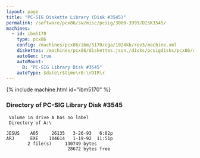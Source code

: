 ```yaml
---
layout: page
title: "PC-SIG Diskette Library (Disk #3545)"
permalink: /software/pcx86/sw/misc/pcsig/3000-3999/DISK3545/
machines:
  - id: ibm5170
    type: pcx86
    config: /machines/pcx86/ibm/5170/cga/1024kb/rev3/machine.xml
    diskettes: /machines/pcx86/diskettes.json,/disks/pcsigdisks/pcx86/diskettes.json
    autoGen: true
    autoMount:
      B: "PC-SIG Library Disk #3545"
    autoType: $date\r$time\rB:\rDIR\r
---
```


{% include machine.html id="ibm5170" %}

### Directory of PC-SIG Library Disk #3545

     Volume in drive A has no label
     Directory of A:\

    JESUS    A05     26135   3-26-93   6:02p
    ARJ      EXE    104614   1-19-92  11:51p
            2 file(s)     130749 bytes
                           28672 bytes free
